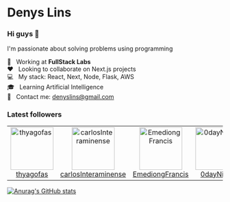 # Denys Lins

### Hi guys 👋

I'm passionate about solving problems using programming

:rocket: &nbsp; Working at **FullStack Labs**
<br/> :heart: &nbsp; Looking to collaborate on Next.js projects
<br/> :computer: &nbsp; My stack: React, Next, Node, Flask, AWS
<br/> :mortar_board: &nbsp; Learning Artificial Intelligence
<br/> :email: &nbsp; Contact me: denyslins@gmail.com

### Latest followers

<!-- FOLLOWER-LIST:START -->
<table>
  <tr>

<td align="center">
     <a href="https://github.com/thyagofas">
       <img src="https://avatars.githubusercontent.com/u/1622019?v=4" width="100px;" alt="thyagofas"/>
     </a>
     <br />
     <a href="https://github.com/thyagofas">thyagofas</a>
  </td>
		
<td align="center">
     <a href="https://github.com/carlosInteraminense">
       <img src="https://avatars.githubusercontent.com/u/9462332?v=4" width="100px;" alt="carlosInteraminense"/>
     </a>
     <br />
     <a href="https://github.com/carlosInteraminense">carlosInteraminense</a>
  </td>
		
<td align="center">
     <a href="https://github.com/EmediongFrancis">
       <img src="https://avatars.githubusercontent.com/u/74733835?v=4" width="100px;" alt="EmediongFrancis"/>
     </a>
     <br />
     <a href="https://github.com/EmediongFrancis">EmediongFrancis</a>
  </td>
		
<td align="center">
     <a href="https://github.com/0dayNinja">
       <img src="https://avatars.githubusercontent.com/u/88158703?v=4" width="100px;" alt="0dayNinja"/>
     </a>
     <br />
     <a href="https://github.com/0dayNinja">0dayNinja</a>
  </td>
		  </tr>
</table>
<!-- FOLLOWER-LIST:END -->

[![Anurag's GitHub stats](https://github-readme-stats.vercel.app/api?username=denyslins)](https://github.com/anuraghazra/github-readme-stats)
